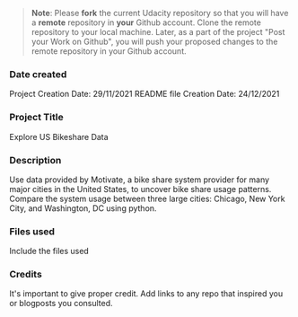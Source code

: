 >**Note**: Please **fork** the current Udacity repository so that you will have a **remote** repository in **your** Github account. Clone the remote repository to your local machine. Later, as a part of the project "Post your Work on Github", you will push your proposed changes to the remote repository in your Github account.

### Date created
Project Creation Date: 29/11/2021
README file Creation Date: 24/12/2021
### Project Title
Explore US Bikeshare Data

### Description
Use data provided by Motivate, a bike share system provider for many major cities in the United States, to uncover bike share usage patterns. Compare the system usage between three large cities: Chicago, New York City, and Washington, DC using python.

### Files used
Include the files used

### Credits
It's important to give proper credit. Add links to any repo that inspired you or blogposts you consulted.
